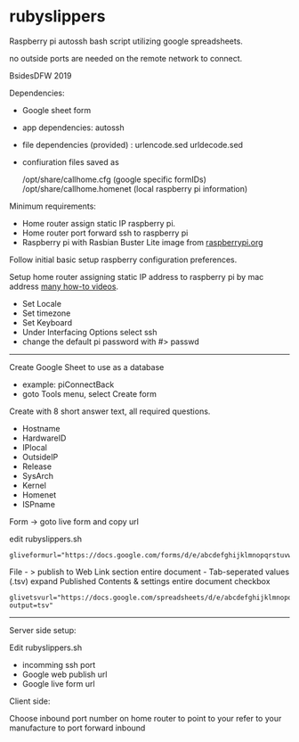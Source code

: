 # rubyslippers
Raspberry pi autossh bash script utilizing google spreadsheets.

no outside ports are needed on the remote network to connect.

BsidesDFW 2019

Dependencies:
* Google sheet form
* app dependencies: autossh
* file dependencies (provided) : urlencode.sed urldecode.sed
* confiuration files saved as

	/opt/share/callhome.cfg				(google specific formIDs)
	/opt/share/callhome.homenet		(local raspberry pi information)

Minimum requirements: 
* Home router assign static IP raspberry pi.
* Home router port forward ssh to raspberry pi
* Raspberry pi with Rasbian Buster Lite image from [raspberrypi.org](https://www.raspberrypi.org/downloads/raspbian/ "raspberrypi.org")

Follow initial basic setup raspberry configuration preferences.

Setup home router assigning static IP address to raspberry pi by mac address [many how-to videos](https://www.google.com/search?q=setup+static+ip+home+router+raspberry+pi&source=lnms&tbm=vid "many how-to videos").

*	Set Locale
*	Set timezone
*	Set Keyboard
*	Under Interfacing Options select ssh
*	change the default pi password with #> passwd
	
----
Create Google Sheet to use as a database

* example: piConnectBack
* goto Tools menu, select Create form

Create with 8 short answer text, all required questions.

* Hostname
* HardwareID
* IPlocal
* OutsideIP
* Release
* SysArch
* Kernel
* Homenet
* ISPname

Form -> goto live form  and copy url 

edit rubyslippers.sh 
~~~~
gliveformurl="https://docs.google.com/forms/d/e/abcdefghijklmnopqrstuvwxyz1234567890abcdefghijklmnopqrst/viewform"
~~~~

File - > publish to Web
Link section
entire document - Tab-seperated values (.tsv)
expand Published Contents & settings
entire document 
checkbox 
~~~~
glivetsvurl="https://docs.google.com/spreadsheets/d/e/abcdefghijklmnopqrstuvwxyz1234567890abcdefghijklmnopqrstuvwxyz1234567890abcdefghijklmn/pub?output=tsv"
~~~~

----

Server side setup:

Edit rubyslippers.sh
* incomming ssh port
* Google web publish url
* Google live form url

Client side:



Choose inbound port number on home router to point to your 
	refer to your manufacture to port forward inbound
